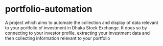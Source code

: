 # portfolio-automation
A project which aims to automate the collection and display of data relevant to your portfolio of investment in Dhaka Stock Exchange. It does so by connecting to your investor profile, extracting your investment data and then collecting information relevant to your portfolio
